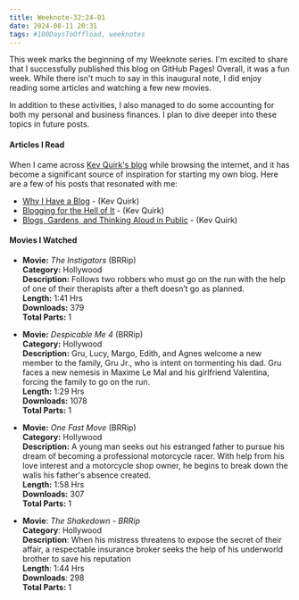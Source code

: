 ```yaml
---
title: Weeknote-32:24-01
date: 2024-08-11 20:31
tags: #100DaysToOffload, weeknotes
---
```


This week marks the beginning of my Weeknote series. I'm excited to share that I successfully published this blog on GitHub Pages! Overall, it was a fun week. While there isn't much to say in this inaugural note, I did enjoy reading some articles and watching a few new movies.

In addition to these activities, I also managed to do some accounting for both my personal and business finances. I plan to dive deeper into these topics in future posts.

#### Articles I Read

When I came across [Kev Quirk's blog](https://kevquirk.com/) while browsing the internet, and it has become a significant source of inspiration for starting my own blog. Here are a few of his posts that resonated with me:

- [Why I Have a Blog](https://kevquirk.com/blog/why-i-have-a-blog) - (Kev Quirk)
- [Blogging for the Hell of It](https://kevquirk.com/blog/blogging-for-the-hell-of-it) - (Kev Quirk)
- [Blogs, Gardens, and Thinking Aloud in Public](https://kevquirk.com/blog/blogs-gardens-and-thinking-aloud-in-public) - (Kev Quirk)

#### Movies I Watched

- **Movie:** *The Instigators* (BRRip)  
  **Category:** Hollywood  
  **Description:** Follows two robbers who must go on the run with the help of one of their therapists after a theft doesn’t go as planned.  
  **Length:** 1:41 Hrs  
  **Downloads:** 379  
  **Total Parts:** 1  

- **Movie:** *Despicable Me 4* (BRRip)  
  **Category:** Hollywood  
  **Description:** Gru, Lucy, Margo, Edith, and Agnes welcome a new member to the family, Gru Jr., who is intent on tormenting his dad. Gru faces a new nemesis in Maxime Le Mal and his girlfriend Valentina, forcing the family to go on the run.  
  **Length:** 1:29 Hrs  
  **Downloads:** 1078  
  **Total Parts:** 1  

- **Movie:** *One Fast Move* (BRRip)  
  **Category:** Hollywood  
  **Description:** A young man seeks out his estranged father to pursue his dream of becoming a professional motorcycle racer. With help from his love interest and a motorcycle shop owner, he begins to break down the walls his father's absence created.  
  **Length:** 1:58 Hrs  
  **Downloads:** 307  
  **Total Parts:** 1

- **Movie**: _The Shakedown - BRRip_  
  **Category**: Hollywood  
  **Description**: When his mistress threatens to expose the secret of their affair, a respectable insurance broker seeks the help of his underworld brother to save his reputation  
  **Length**: 1:44 Hrs  
  **Downloads**: 298  
  **Total Parts:** 1  
